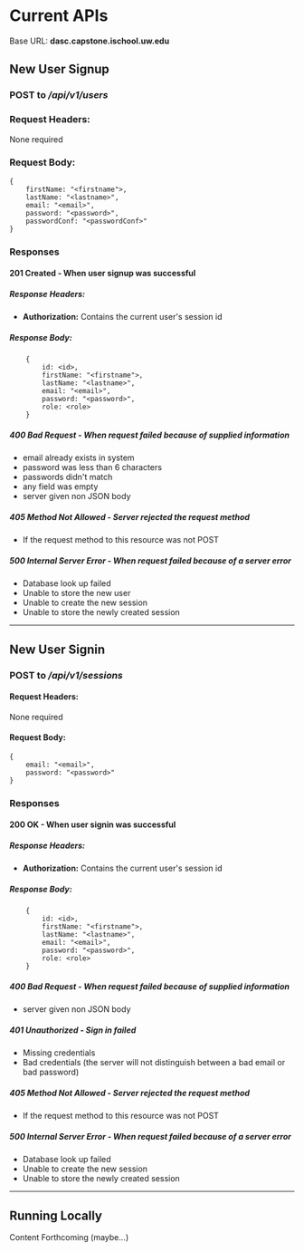 # Current APIs

Base URL: **dasc.capstone.ischool.uw.edu**

## New User Signup
### **POST** to */api/v1/users*

### Request Headers:
None required

### Request Body:

	{
		firstName: "<firstname">,
		lastName: "<lastname>",
		email: "<email>",
		password: "<password>",
		passwordConf: "<passwordConf>"
	}

### Responses

#### 201 Created - When user signup was successful
##### Response Headers:
- **Authorization:** Contains the current user's session id
##### Response Body:

		{
			id: <id>,
			firstName: "<firstname">,
			lastName: "<lastname>",
			email: "<email>",
			password: "<password>",
			role: <role>
		}
		
##### 400 Bad Request - When request failed because of supplied information
- email already exists in system
- password was less than 6 characters
- passwords didn't match
- any field was empty
- server given non JSON body

##### 405 Method Not Allowed - Server rejected the request method
- If the request method to this resource was not POST

##### 500 Internal Server Error - When request failed because of a server error
- Database look up failed
- Unable to store the new user
- Unable to create the new session
- Unable to store the newly created session

___

## New User Signin
### **POST** to */api/v1/sessions*

#### Request Headers:
None required

#### Request Body:

	{
		email: "<email>",
		password: "<password>"
	}

### Responses

#### 200 OK - When user signin was successful
##### Response Headers:
- **Authorization:** Contains the current user's session id
##### Response Body:

		{
			id: <id>,
			firstName: "<firstname">,
			lastName: "<lastname>",
			email: "<email>",
			password: "<password>",
			role: <role>
		}
		
##### 400 Bad Request - When request failed because of supplied information
- server given non JSON body

##### 401 Unauthorized - Sign in failed
- Missing credentials
- Bad credentials (the server will not distinguish between a bad email or bad password)

##### 405 Method Not Allowed - Server rejected the request method
- If the request method to this resource was not POST

##### 500 Internal Server Error - When request failed because of a server error
- Database look up failed
- Unable to create the new session
- Unable to store the newly created session

___

## Running Locally

Content Forthcoming (maybe...)